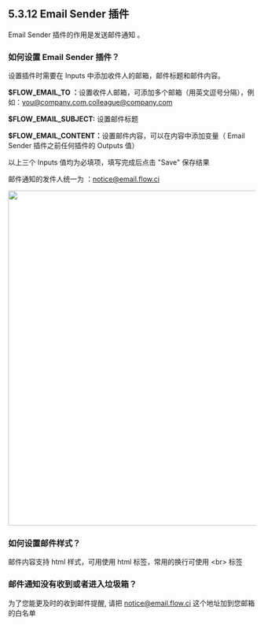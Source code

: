 ## 5.3.12 Email Sender 插件

Email Sender 插件的作用是发送邮件通知 。

### 如何设置 Email Sender 插件？

设置插件时需要在 Inputs 中添加收件人的邮箱，邮件标题和邮件内容。

<b>$FLOW_EMAIL_TO ：</b>设置收件人邮箱，可添加多个邮箱（用英文逗号分隔），例如：you@company.com,colleague@company.com

<b>$FLOW_EMAIL_SUBJECT:</b> 设置邮件标题

<b>$FLOW_EMAIL_CONTENT：</b>设置邮件内容，可以在内容中添加变量（ Email Sender 插件之前任何插件的 Outputs 值）

以上三个 Inputs 值均为必填项，填写完成后点击 "Save" 保存结果

邮件通知的发件人统一为 ：notice@email.flow.ci

<img src="https://dn-shimo-image.qbox.me/4aTsQKlitjkQ7dt3.png!thumbnail" width=680>


### 如何设置邮件样式？

邮件内容支持 html 样式，可用使用 html 标签，常用的换行可使用 \<br\> 标签

### 邮件通知没有收到或者进入垃圾箱？

为了您能更及时的收到邮件提醒, 请把 notice@email.flow.ci 这个地址加到您邮箱的白名单

